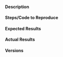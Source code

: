 <!-- IMPORTANT PLEASE READ!!!
Before submitting an issue, make sure it hasn't already been addressed by
checking the past issues and the documentation (FAQ, getting started / advanced
usage guide, etc.). In order to let me help you more efficiently, please fill
the different fields below.

Also, please keep in mind that I develop and maintain this software on my
**free time**. So please, before asking for help, show me that you have already
tried to solve your problem for more than 5 seconds. That would be greatly
appreciated!

Thank you! :)
Nicolas
-->

#### Description
<!-- Describe your issue here. Don't forget to format the code as well as the
     error messages-->


#### Steps/Code to Reproduce
<!-- Please provide a **minimal** code example for reproduction. -->

#### Expected Results

#### Actual Results

#### Versions
<!-- Please run the following snippet and paste the output below.

import platform; print(platform.platform())
import sys; print("Python", sys.version)
import surprise; print("surprise", surprise.__version__)
-->
